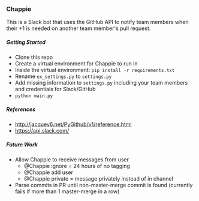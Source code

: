 ### Chappie
This is a Slack bot that uses the GitHub API to notify
team members when their +1 is needed on another team
member's pull request.

##### Getting Started
- Clone this repo
- Create a virtual environment for Chappie to run in
- Inside the virtual environment: ```pip install -r requirements.txt```
- Rename ```ex_settings.py``` to ```settings.py```
- Add missing information to ```settings.py``` including your team members and credentials for Slack/GitHub
- ```python main.py```

##### References
- http://jacquev6.net/PyGithub/v1/reference.html
- https://api.slack.com/

##### Future Work
- Allow Chappie to receive messages from user
    - @Chappie ignore = 24 hours of no tagging
    - @Chappie add user
    - @Chappie private = message privately instead of in channel
- Parse commits in PR until non-master-merge commit is found (currently fails if more than 1 master-merge in a row)

